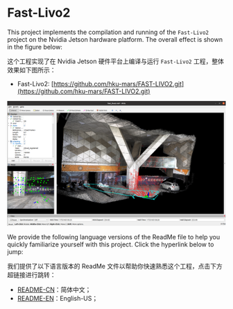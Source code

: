 # Fast-Livo2 

This project implements the compilation and running of the `Fast-Livo2` project on the Nvidia Jetson hardware platform. The overall effect is shown in the figure below:

这个工程实现了在 Nvidia Jetson 硬件平台上编译与运行 `Fast-Livo2` 工程，整体效果如下图所示：

* Fast-Livo2: [https://github.com/hku-mars/FAST-LIVO2.git](https://github.com/hku-mars/FAST-LIVO2.git)

![image](./resources/mapping.png)

We provide the following language versions of the ReadMe file to help you quickly familiarize yourself with this project. Click the hyperlink below to jump:

我们提供了以下语言版本的 ReadMe 文件以帮助你快速熟悉这个工程，点击下方超链接进行跳转：

* [README-CN](./resources//ReadMe-CN.md)：简体中文；
* [README-EN](./resources//ReadMe-EN.md)：English-US；

